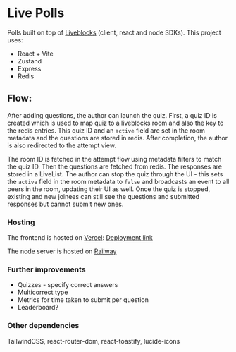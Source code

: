 # Live Polls

Polls built on top of [Liveblocks](https://liveblocks.io) (client, react and node SDKs). This project uses:

- React + Vite
- Zustand
- Express
- Redis

## Flow:

After adding questions, the author can launch the quiz. First, a quiz ID is created which is used to map quiz to a liveblocks room and also the key to the redis entries. This quiz ID and an `active` field are set in the room metadata and the questions are stored in redis. After completion, the author is also redirected to the attempt view.

The room ID is fetched in the attempt flow using metadata filters to match the quiz ID. Then the questions are fetched from redis. The responses are stored in a LiveList. The author can stop the quiz through the UI - this sets the `active` field in the room metadata to `false` and broadcasts an event to all peers in the room, updating their UI as well. Once the quiz is stopped, existing and new joinees can still see the questions and submitted responses but cannot submit new ones.

### Hosting

The frontend is hosted on [Vercel](https://vercel.com): [Deployment link](https://live-polls-demo.vercel.app)

The node server is hosted on [Railway](https://railway.app)

### Further improvements

- Quizzes - specify correct answers
- Multicorrect type
- Metrics for time taken to submit per question
- Leaderboard?

### Other dependencies

TailwindCSS, react-router-dom, react-toastify, lucide-icons
